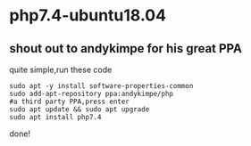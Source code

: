 # php7.4-ubuntu18.04
## shout out to andykimpe for his great PPA


quite simple,run these code
```
sudo apt -y install software-properties-common
sudo add-apt-repository ppa:andykimpe/php
#a third party PPA,press enter
sudo apt update && sudo apt upgrade
sudo apt install php7.4
```
done!
